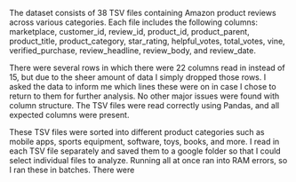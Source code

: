 The dataset consists of 38 TSV files containing Amazon product reviews across various categories. Each file includes the following columns: marketplace, customer_id, review_id, product_id, product_parent, product_title, product_category, star_rating, helpful_votes, total_votes, vine, verified_purchase, review_headline, review_body, and review_date. 

There were several rows in which there were 22 columns read in instead of 15, but due to the sheer amount of data I simply dropped those rows. I asked the data to inform me which lines these were on in case I chose to return to them for further analysis. No other major issues were found with column structure. The TSV files were read correctly using Pandas, and all expected columns were present. 

These TSV files were sorted into different product categories such as mobile apps, sports equipment, software, toys, books, and more. I read in each TSV file separately and saved them to a google folder so that I could select individual files to analyze. Running all at once ran into RAM errors, so I ran these in batches. There were
